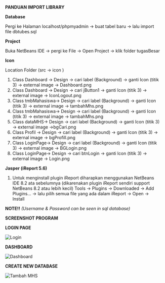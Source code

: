**PANDUAN IMPORT LIBRARY**


**Database**

Pergi ke Halaman localhost/phpmyadmin -> buat tabel baru -> lalu import file dbtubes.sql

**Project**

Buka NetBeans IDE -> pergi ke File -> Open Project -> klik folder tugasBesar

**Icon**

Location Folder (src -> icon )
1. Class Dashboard -> Design -> cari label (Background) -> ganti Icon (titik 3) -> external image -> Dashboard.png
2. Class Dashboard -> Design -> cari jButton1 -> ganti Icon (titik 3) -> external image -> IconLogout.png
3. Class tmbMahasiswa-> Design -> cari label (Background) -> ganti Icon (titik 3) -> external image -> tambahMhs.png
4. Class tmbMahasiswa-> Design -> cari label (Background) -> ganti Icon (titik 3) -> external image -> tambahMhs.png
5. Class dataMHS-> Design -> cari label (Background) -> ganti Icon (titik 3) -> external image ->bgCari.png
6. Class Profil -> Design -> cari label (Background) -> ganti Icon (titik 3) -> external image -> bgProfill.png
7. Class LoginPage-> Design -> cari label (Background) -> ganti Icon (titik 3) -> external image -> BGLogin.png
8. Class LoginPage-> Design -> cari btnLogin -> ganti Icon (titik 3) -> external image -> Login.png

**Jasper (iReport 5.6)**
1. Untuk menginstall plugin iReport diharapkan menggunakan NetBeans IDE 8.2 ata sebelumnya (dikarenakan plugin iReport sendiri  support NetBeans 8.2 atau lebih kecil)
Tools ->  Plugins -> Downloaded -> Add Plugins… -> lalu pilih semua file yang ada dalam iReport -> Open -> Install

**NOTE!!**
_(Username & Password can be seen in sql database)_

**SCREENSHOT PROGRAM**


**LOGIN PAGE**

![Login](https://user-images.githubusercontent.com/82191219/190321128-6d0a3ab6-f37a-492b-9d77-77f6bc18cc4e.png)

**DASHBOARD**

![Dashboard](https://user-images.githubusercontent.com/82191219/190321139-4bbaf457-91d5-451d-96bf-c9b6165aa7b4.png)

**CREATE NEW DATABASE**

![Tambah MHS](https://user-images.githubusercontent.com/82191219/190321100-a22ab804-8030-42b7-bb11-2d1a3d456596.png)
